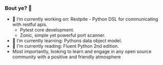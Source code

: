 ### Bout ye? 👋

- 🔭 I’m currently working on: Restpite - Python DSL for communicating with restful apis.
  - Pytest core development.
  - Zonic, simple yet powerful port scanner.
- 🌱 I’m currently learning: Pythons data object model.
- 📗 I'm currently reading: Fluent Python 2nd edition.
- Most importantly, looking to learn and engage in any open source community with a positive and friendly atmosphere
